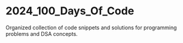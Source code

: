 # 2024_100_Days_Of_Code
Organized collection of code snippets and solutions for programming problems and DSA concepts.
